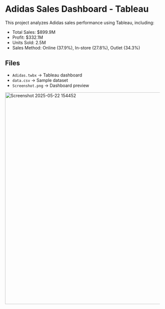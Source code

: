 # Adidas Sales Dashboard - Tableau

This project analyzes Adidas sales performance using Tableau, including:
- Total Sales: $899.9M
- Profit: $332.1M
- Units Sold: 2.5M
- Sales Method: Online (37.9%), In-store (27.8%), Outlet (34.3%)

## Files
- `Adidas.twbx` → Tableau dashboard
- `data.csv` → Sample dataset
- `Screenshot.png` → Dashboard preview
<img width="1338" height="691" alt="Screenshot 2025-05-22 154452" src="https://github.com/user-attachments/assets/c97086cb-5e2c-4457-a3f9-0968b25b7f91" />
